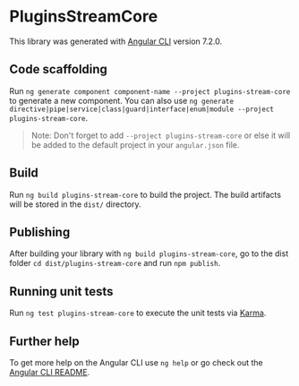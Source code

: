 # PluginsStreamCore

This library was generated with [Angular CLI](https://github.com/angular/angular-cli) version 7.2.0.

## Code scaffolding

Run `ng generate component component-name --project plugins-stream-core` to generate a new component. You can also use `ng generate directive|pipe|service|class|guard|interface|enum|module --project plugins-stream-core`.

> Note: Don't forget to add `--project plugins-stream-core` or else it will be added to the default project in your `angular.json` file.

## Build

Run `ng build plugins-stream-core` to build the project. The build artifacts will be stored in the `dist/` directory.

## Publishing

After building your library with `ng build plugins-stream-core`, go to the dist folder `cd dist/plugins-stream-core` and run `npm publish`.

## Running unit tests

Run `ng test plugins-stream-core` to execute the unit tests via [Karma](https://karma-runner.github.io).

## Further help

To get more help on the Angular CLI use `ng help` or go check out the [Angular CLI README](https://github.com/angular/angular-cli/blob/master/README.md).
